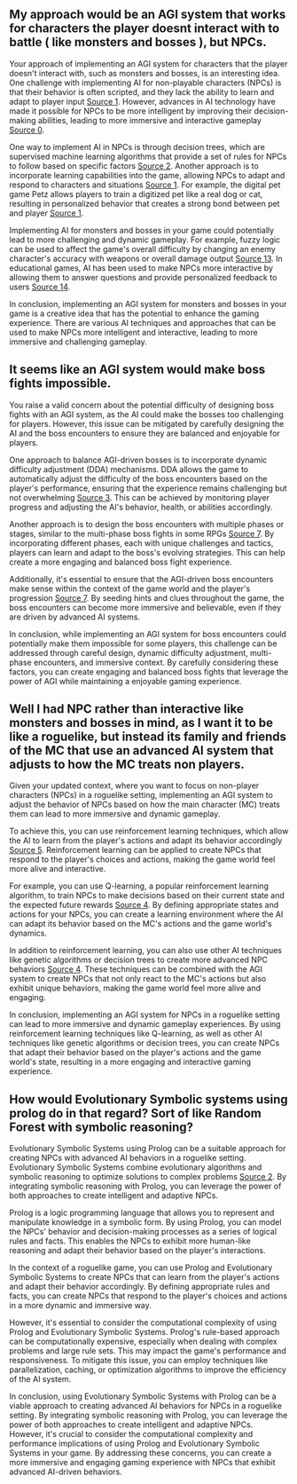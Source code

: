 ## My approach would be an AGI system that works for characters the player doesnt interact with to battle ( like monsters and bosses ), but NPCs.

Your approach of implementing an AGI system for characters that the player doesn't interact with, such as monsters and bosses, is an interesting idea. One challenge with implementing AI for non-playable characters (NPCs) is that their behavior is often scripted, and they lack the ability to learn and adapt to player input [Source 1](https://sitn.hms.harvard.edu/flash/2017/ai-video-games-toward-intelligent-game/). However, advances in AI technology have made it possible for NPCs to be more intelligent by improving their decision-making abilities, leading to more immersive and interactive gameplay [Source 0](https://developer.nvidia.com/blog/generative-ai-sparks-life-into-virtual-characters-with-ace-for-games/).

One way to implement AI in NPCs is through decision trees, which are supervised machine learning algorithms that provide a set of rules for NPCs to follow based on specific factors [Source 2](https://builtin.com/artificial-intelligence/ai-games). Another approach is to incorporate learning capabilities into the game, allowing NPCs to adapt and respond to characters and situations [Source 1](https://sitn.hms.harvard.edu/flash/2017/ai-video-games-toward-intelligent-game/). For example, the digital pet game Petz allows players to train a digitized pet like a real dog or cat, resulting in personalized behavior that creates a strong bond between pet and player [Source 1](https://sitn.hms.harvard.edu/flash/2017/ai-video-games-toward-intelligent-game/).

Implementing AI for monsters and bosses in your game could potentially lead to more challenging and dynamic gameplay. For example, fuzzy logic can be used to affect the game's overall difficulty by changing an enemy character's accuracy with weapons or overall damage output [Source 13](https://link.springer.com/chapter/10.1007/978-3-030-66474-9_11). In educational games, AI has been used to make NPCs more interactive by allowing them to answer questions and provide personalized feedback to users [Source 14](https://www.sciencedirect.com/science/article/pii/S1877050919318691).

In conclusion, implementing an AGI system for monsters and bosses in your game is a creative idea that has the potential to enhance the gaming experience. There are various AI techniques and approaches that can be used to make NPCs more intelligent and interactive, leading to more immersive and challenging gameplay.


## It seems like an AGI system would make boss fights impossible.

You raise a valid concern about the potential difficulty of designing boss fights with an AGI system, as the AI could make the bosses too challenging for players. However, this issue can be mitigated by carefully designing the AI and the boss encounters to ensure they are balanced and enjoyable for players.

One approach to balance AGI-driven bosses is to incorporate dynamic difficulty adjustment (DDA) mechanisms. DDA allows the game to automatically adjust the difficulty of the boss encounters based on the player's performance, ensuring that the experience remains challenging but not overwhelming [Source 3](https://www.deepmind.com/blog/real-world-challenges-for-agi). This can be achieved by monitoring player progress and adjusting the AI's behavior, health, or abilities accordingly.

Another approach is to design the boss encounters with multiple phases or stages, similar to the multi-phase boss fights in some RPGs [Source 7](https://roleplayersrespite.com/multi-phase-dnd-boss-fight-mechanics). By incorporating different phases, each with unique challenges and tactics, players can learn and adapt to the boss's evolving strategies. This can help create a more engaging and balanced boss fight experience.

Additionally, it's essential to ensure that the AGI-driven boss encounters make sense within the context of the game world and the player's progression [Source 7](https://roleplayersrespite.com/multi-phase-dnd-boss-fight-mechanics). By seeding hints and clues throughout the game, the boss encounters can become more immersive and believable, even if they are driven by advanced AI systems.

In conclusion, while implementing an AGI system for boss encounters could potentially make them impossible for some players, this challenge can be addressed through careful design, dynamic difficulty adjustment, multi-phase encounters, and immersive context. By carefully considering these factors, you can create engaging and balanced boss fights that leverage the power of AGI while maintaining a enjoyable gaming experience.

## Well I had NPC rather than interactive like monsters and bosses in mind, as I want it to be like a roguelike, but instead its family and friends of the MC that use an advanced AI system that adjusts to how the MC treats non players.

Given your updated context, where you want to focus on non-player characters (NPCs) in a roguelike setting, implementing an AGI system to adjust the behavior of NPCs based on how the main character (MC) treats them can lead to more immersive and dynamic gameplay.

To achieve this, you can use reinforcement learning techniques, which allow the AI to learn from the player's actions and adapt its behavior accordingly [Source 5](https://www.researchgate.net/publication/331509514_Adaptive_Non_Playable_Character_in_RPG_Game_Using_Logarithmic_Learning_For_Generalized_Classifier_Neural_Network_L-GCNN). Reinforcement learning can be applied to create NPCs that respond to the player's choices and actions, making the game world feel more alive and interactive.

For example, you can use Q-learning, a popular reinforcement learning algorithm, to train NPCs to make decisions based on their current state and the expected future rewards [Source 4](https://link.springer.com/chapter/10.1007/978-3-319-75417-8_57). By defining appropriate states and actions for your NPCs, you can create a learning environment where the AI can adapt its behavior based on the MC's actions and the game world's dynamics.

In addition to reinforcement learning, you can also use other AI techniques like genetic algorithms or decision trees to create more advanced NPC behaviors [Source 4](https://link.springer.com/chapter/10.1007/978-3-319-75417-8_57). These techniques can be combined with the AGI system to create NPCs that not only react to the MC's actions but also exhibit unique behaviors, making the game world feel more alive and engaging.

In conclusion, implementing an AGI system for NPCs in a roguelike setting can lead to more immersive and dynamic gameplay experiences. By using reinforcement learning techniques like Q-learning, as well as other AI techniques like genetic algorithms or decision trees, you can create NPCs that adapt their behavior based on the player's actions and the game world's state, resulting in a more engaging and interactive gaming experience. 

## How would Evolutionary Symbolic systems using prolog do in that regard? Sort of like Random Forest with symbolic reasoning?

Evolutionary Symbolic Systems using Prolog can be a suitable approach for creating NPCs with advanced AI behaviors in a roguelike setting. Evolutionary Symbolic Systems combine evolutionary algorithms and symbolic reasoning to optimize solutions to complex problems [Source 2](https://swi-prolog.discourse.group/t/neurosymbolic-ai/3600). By integrating symbolic reasoning with Prolog, you can leverage the power of both approaches to create intelligent and adaptive NPCs.

Prolog is a logic programming language that allows you to represent and manipulate knowledge in a symbolic form. By using Prolog, you can model the NPCs' behavior and decision-making processes as a series of logical rules and facts. This enables the NPCs to exhibit more human-like reasoning and adapt their behavior based on the player's interactions.

In the context of a roguelike game, you can use Prolog and Evolutionary Symbolic Systems to create NPCs that can learn from the player's actions and adapt their behavior accordingly. By defining appropriate rules and facts, you can create NPCs that respond to the player's choices and actions in a more dynamic and immersive way.

However, it's essential to consider the computational complexity of using Prolog and Evolutionary Symbolic Systems. Prolog's rule-based approach can be computationally expensive, especially when dealing with complex problems and large rule sets. This may impact the game's performance and responsiveness. To mitigate this issue, you can employ techniques like parallelization, caching, or optimization algorithms to improve the efficiency of the AI system.

In conclusion, using Evolutionary Symbolic Systems with Prolog can be a viable approach to creating advanced AI behaviors for NPCs in a roguelike setting. By integrating symbolic reasoning with Prolog, you can leverage the power of both approaches to create intelligent and adaptive NPCs. However, it's crucial to consider the computational complexity and performance implications of using Prolog and Evolutionary Symbolic Systems in your game. By addressing these concerns, you can create a more immersive and engaging gaming experience with NPCs that exhibit advanced AI-driven behaviors. 
